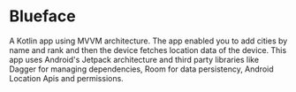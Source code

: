 # Blueface

A Kotlin app using MVVM architecture. The app enabled you to add cities by name and rank and then the device fetches location data of the device. This app uses Android's Jetpack architecture and third party libraries like Dagger for managing dependencies, Room for data persistency, Android Location Apis and permissions.
